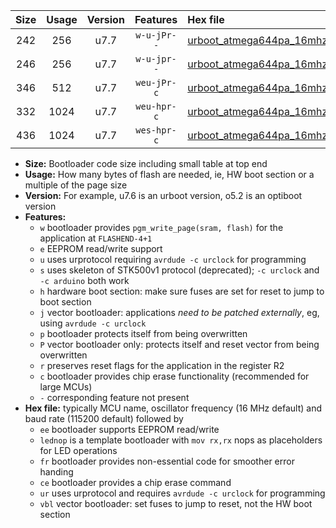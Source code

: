 |Size|Usage|Version|Features|Hex file|
|:-:|:-:|:-:|:-:|:--|
|242|256|u7.7|`w-u-jPr--`|[urboot_atmega644pa_16mhz_1000000bps_lednop_ur_vbl.hex](https://raw.githubusercontent.com/stefanrueger/urboot.hex/main/mcus/atmega644pa/fcpu_16mhz/1000000_bps/urboot_atmega644pa_16mhz_1000000bps_lednop_ur_vbl.hex)|
|246|256|u7.7|`w-u-jpr--`|[urboot_atmega644pa_16mhz_1000000bps_lednop_fr_ur_vbl.hex](https://raw.githubusercontent.com/stefanrueger/urboot.hex/main/mcus/atmega644pa/fcpu_16mhz/1000000_bps/urboot_atmega644pa_16mhz_1000000bps_lednop_fr_ur_vbl.hex)|
|346|512|u7.7|`weu-jPr-c`|[urboot_atmega644pa_16mhz_1000000bps_ee_lednop_fr_ce_ur_vbl.hex](https://raw.githubusercontent.com/stefanrueger/urboot.hex/main/mcus/atmega644pa/fcpu_16mhz/1000000_bps/urboot_atmega644pa_16mhz_1000000bps_ee_lednop_fr_ce_ur_vbl.hex)|
|332|1024|u7.7|`weu-hpr-c`|[urboot_atmega644pa_16mhz_1000000bps_ee_lednop_fr_ce_ur.hex](https://raw.githubusercontent.com/stefanrueger/urboot.hex/main/mcus/atmega644pa/fcpu_16mhz/1000000_bps/urboot_atmega644pa_16mhz_1000000bps_ee_lednop_fr_ce_ur.hex)|
|436|1024|u7.7|`wes-hpr-c`|[urboot_atmega644pa_16mhz_1000000bps_ee_lednop_fr_ce.hex](https://raw.githubusercontent.com/stefanrueger/urboot.hex/main/mcus/atmega644pa/fcpu_16mhz/1000000_bps/urboot_atmega644pa_16mhz_1000000bps_ee_lednop_fr_ce.hex)|

- **Size:** Bootloader code size including small table at top end
- **Usage:** How many bytes of flash are needed, ie, HW boot section or a multiple of the page size
- **Version:** For example, u7.6 is an urboot version, o5.2 is an optiboot version
- **Features:**
  + `w` bootloader provides `pgm_write_page(sram, flash)` for the application at `FLASHEND-4+1`
  + `e` EEPROM read/write support
  + `u` uses urprotocol requiring `avrdude -c urclock` for programming
  + `s` uses skeleton of STK500v1 protocol (deprecated); `-c urclock` and `-c arduino` both work
  + `h` hardware boot section: make sure fuses are set for reset to jump to boot section
  + `j` vector bootloader: applications *need to be patched externally*, eg, using `avrdude -c urclock`
  + `p` bootloader protects itself from being overwritten
  + `P` vector bootloader only: protects itself and reset vector from being overwritten
  + `r` preserves reset flags for the application in the register R2
  + `c` bootloader provides chip erase functionality (recommended for large MCUs)
  + `-` corresponding feature not present
- **Hex file:** typically MCU name, oscillator frequency (16 MHz default) and baud rate (115200 default) followed by
  + `ee` bootloader supports EEPROM read/write
  + `lednop` is a template bootloader with `mov rx,rx` nops as placeholders for LED operations
  + `fr` bootloader provides non-essential code for smoother error handing
  + `ce` bootloader provides a chip erase command
  + `ur` uses urprotocol and requires `avrdude -c urclock` for programming
  + `vbl` vector bootloader: set fuses to jump to reset, not the HW boot section
